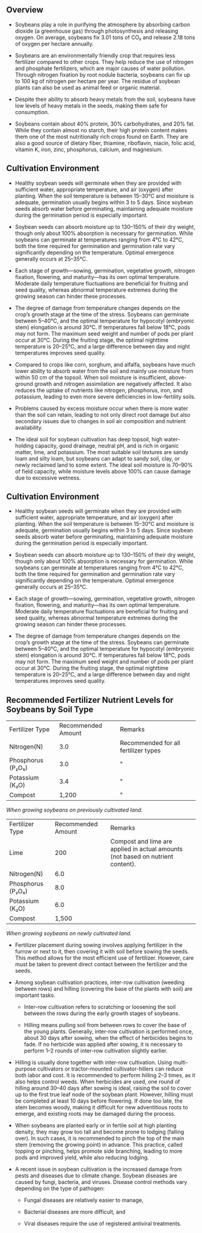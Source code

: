 ## Overview

- Soybeans play a role in purifying the atmosphere by absorbing carbon dioxide (a greenhouse gas) through photosynthesis and releasing oxygen. On average, soybeans fix 3.01 tons of CO₂ and release 2.18 tons of oxygen per hectare annually.

- Soybeans are an environmentally friendly crop that requires less fertilizer compared to other crops. They help reduce the use of nitrogen and phosphate fertilizers, which are major causes of water pollution. Through nitrogen fixation by root nodule bacteria, soybeans can fix up to 100 kg of nitrogen per hectare per year. The residue of soybean plants can also be used as animal feed or organic material.

- Despite their ability to absorb heavy metals from the soil, soybeans have low levels of heavy metals in the seeds, making them safe for consumption.

- Soybeans contain about 40% protein, 30% carbohydrates, and 20% fat. While they contain almost no starch, their high protein content makes them one of the most nutritionally rich crops found on Earth. They are also a good source of dietary fiber, thiamine, riboflavin, niacin, folic acid, vitamin K, iron, zinc, phosphorus, calcium, and magnesium.

## Cultivation Environment

- Healthy soybean seeds will germinate when they are provided with sufficient water, appropriate temperature, and air (oxygen) after planting. When the soil temperature is between 15–30°C and moisture is adequate, germination usually begins within 3 to 5 days. Since soybean seeds absorb water before germinating, maintaining adequate moisture during the germination period is especially important.

- Soybean seeds can absorb moisture up to 130–150% of their dry weight, though only about 100% absorption is necessary for germination. While soybeans can germinate at temperatures ranging from 4°C to 42°C, both the time required for germination and germination rate vary significantly depending on the temperature. Optimal emergence generally occurs at 25–35°C.

- Each stage of growth—sowing, germination, vegetative growth, nitrogen fixation, flowering, and maturity—has its own optimal temperature. Moderate daily temperature fluctuations are beneficial for fruiting and seed quality, whereas abnormal temperature extremes during the growing season can hinder these processes.

- The degree of damage from temperature changes depends on the crop’s growth stage at the time of the stress. Soybeans can germinate between 5–40°C, and the optimal temperature for hypocotyl (embryonic stem) elongation is around 30°C. If temperatures fall below 18°C, pods may not form. The maximum seed weight and number of pods per plant occur at 30°C. During the fruiting stage, the optimal nighttime temperature is 20–25°C, and a large difference between day and night temperatures improves seed quality.

- Compared to crops like corn, sorghum, and alfalfa, soybeans have much lower ability to absorb water from the soil and mainly use moisture from within 50 cm of the topsoil. When soil moisture is insufficient, above-ground growth and nitrogen assimilation are negatively affected. It also reduces the uptake of nutrients like nitrogen, phosphorus, iron, and potassium, leading to even more severe deficiencies in low-fertility soils.

- Problems caused by excess moisture occur when there is more water than the soil can retain, leading to not only direct root damage but also secondary issues due to changes in soil air composition and nutrient availability.

- The ideal soil for soybean cultivation has deep topsoil, high water-holding capacity, good drainage, neutral pH, and is rich in organic matter, lime, and potassium. The most suitable soil textures are sandy loam and silty loam, but soybeans can adapt to sandy soil, clay, or newly reclaimed land to some extent. The ideal soil moisture is 70–90% of field capacity, while moisture levels above 100% can cause damage due to excessive wetness.

## Cultivation Environment

- Healthy soybean seeds will germinate when they are provided with sufficient water, appropriate temperature, and air (oxygen) after planting. When the soil temperature is between 15–30°C and moisture is adequate, germination usually begins within 3 to 5 days. Since soybean seeds absorb water before germinating, maintaining adequate moisture during the germination period is especially important.

- Soybean seeds can absorb moisture up to 130–150% of their dry weight, though only about 100% absorption is necessary for germination. While soybeans can germinate at temperatures ranging from 4°C to 42°C, both the time required for germination and germination rate vary significantly depending on the temperature. Optimal emergence generally occurs at 25–35°C.

- Each stage of growth—sowing, germination, vegetative growth, nitrogen fixation, flowering, and maturity—has its own optimal temperature. Moderate daily temperature fluctuations are beneficial for fruiting and seed quality, whereas abnormal temperature extremes during the growing season can hinder these processes.

- The degree of damage from temperature changes depends on the crop’s growth stage at the time of the stress. Soybeans can germinate between 5–40°C, and the optimal temperature for hypocotyl (embryonic stem) elongation is around 30°C. If temperatures fall below 18°C, pods may not form. The maximum seed weight and number of pods per plant occur at 30°C. During the fruiting stage, the optimal nighttime temperature is 20–25°C, and a large difference between day and night temperatures improves seed quality.



## Recommended Fertilizer Nutrient Levels for Soybeans by Soil Type

<table>
    <tr>
        <td>Fertilizer Type</td>
        <td>Recommended Amount</td>
        <td>Remarks</td>
    </tr>
    <tr>
        <td>Nitrogen(N)</td>
        <td>3.0</td>
        <td>Recommended for all fertilizer types</td>
    </tr>
    <tr>
        <td>Phosphorus (P₂O₅)</td>
        <td>3.0</td>
        <td>&quot;</td>
    </tr>
    <tr>
        <td>Potassium (K₂O)</td>
        <td>3.4</td>
        <td>&quot;</td>
    </tr>
    <tr>
        <td>Compost</td>
        <td>1,200</td>
        <td>&quot;</td>
    </tr>
</table>

_When growing soybeans on previously cultivated land._

<table>
    <tr>
        <td>Fertilizer Type</td>
        <td>Recommended Amount</td>
        <td>Remarks</td>
    </tr>
    <tr>
        <td>Lime</td>
        <td>200</td>
        <td>Compost and lime are applied in actual amounts (not based on nutrient content).</td>
    </tr>
    <tr>
        <td>Nitrogen(N)</td>
        <td>6.0</td>
        <td></td>
    </tr>
    <tr>
        <td>Phosphorus (P₂O₅)</td>
        <td>8.0</td>
        <td></td>
    </tr>
    <tr>
        <td>Potassium (K₂O)</td>
        <td>6.0</td>
        <td></td>
    </tr>
    <tr>
        <td>Compost</td>
        <td>1,500</td>
        <td></td>
    </tr>
</table>

_When growing soybeans on newly cultivated land._

- Fertilizer placement during sowing involves applying fertilizer in the furrow or next to it, then covering it with soil before sowing the seeds. This method allows for the most efficient use of fertilizer. However, care must be taken to prevent direct contact between the fertilizer and the seeds.

- Among soybean cultivation practices, inter-row cultivation (weeding between rows) and hilling (covering the base of the plants with soil) are important tasks.

    - Inter-row cultivation refers to scratching or loosening the soil between the rows during the early growth stages of soybeans.

    - Hilling means pulling soil from between rows to cover the base of the young plants. Generally, inter-row cultivation is performed once, about 30 days after sowing, when the effect of herbicides begins to fade. If no herbicide was applied after sowing, it is necessary to perform 1–2 rounds of inter-row cultivation slightly earlier.

- Hilling is usually done together with inter-row cultivation. Using multi-purpose cultivators or tractor-mounted cultivator-hillers can reduce both labor and cost. It is recommended to perform hilling 2–3 times, as it also helps control weeds. When herbicides are used, one round of hilling around 30–40 days after sowing is ideal, raising the soil to cover up to the first true leaf node of the soybean plant. However, hilling must be completed at least 10 days before flowering. If done too late, the stem becomes woody, making it difficult for new adventitious roots to emerge, and existing roots may be damaged during the process.

- When soybeans are planted early or in fertile soil at high planting density, they may grow too tall and become prone to lodging (falling over). In such cases, it is recommended to pinch the top of the main stem (removing the growing point) in advance. This practice, called topping or pinching, helps promote side branching, leading to more pods and improved yield, while also reducing lodging.

- A recent issue in soybean cultivation is the increased damage from pests and diseases due to climate change.
Soybean diseases are caused by fungi, bacteria, and viruses. Disease control methods vary depending on the type of pathogen:

    - Fungal diseases are relatively easier to manage,

    - Bacterial diseases are more difficult, and

    - Viral diseases require the use of registered antiviral treatments.